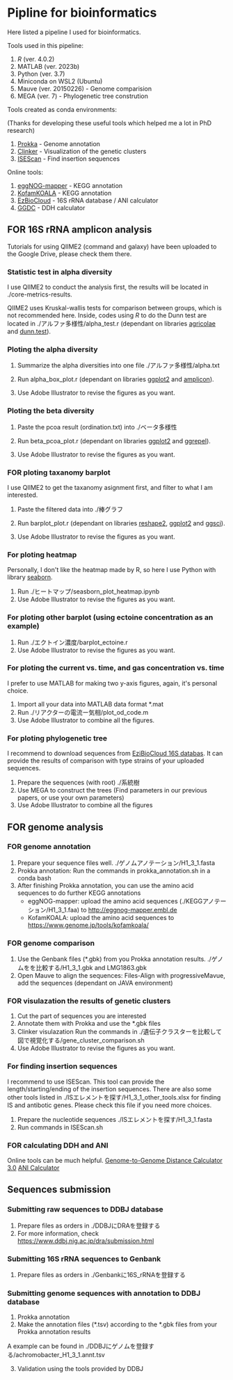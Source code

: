 # Pipline for bioinformatics
Here listed a pipeline I used for bioinformatics.

Tools used in this pipeline:
1. *R* (ver. 4.0.2)
2. MATLAB (ver. 2023b)
3. Python (ver. 3.7)
4. Miniconda on WSL2 (Ubuntu)
5. Mauve (ver. 20150226) - Genome comparision
6. MEGA (ver. 7) - Phylogenetic tree constrution

Tools created as conda environments:

(Thanks for developing these useful tools which helped me a lot in PhD research)
1. [Prokka](https://github.com/tseemann/prokka) - Genome annotation
2. [Clinker](https://github.com/gamcil/clinker) - Visualization of the genetic clusters
3. [ISEScan](https://github.com/xiezhq/ISEScan) - Find insertion sequences

Online tools:
1. [eggNOG-mapper](http://eggnog-mapper.embl.de/) - KEGG annotation
2. [KofamKOALA](https://www.genome.jp/tools/kofamkoala/) - KEGG annotation 
3. [EzBioCloud](https://www.ezbiocloud.net/) - 16S rRNA database / ANI calculator
4. [GGDC](https://ggdc.dsmz.de/ggdc.php#) - DDH calculator

## FOR 16S rRNA amplicon analysis
Tutorials for using QIIME2 (command and galaxy) have been uploaded to the Google Drive, 
please check them there.

### Statistic test in alpha diversity 
I use QIIME2 to conduct the analysis first, 
the results will be located in ./core-metrics-results.

QIIME2 uses Kruskal-wallis tests for comparison between groups, which is not recommended here.
Inside, codes using *R* to do the Dunn test are located in ./アルファ多様性/alpha_test.r (dependant on libraries [agricolae](https://github.com/myaseen208/agricolae) and [dunn.test](https://github.com/cran/dunn.test)).

### Ploting the alpha diversity
1. Summarize the alpha diversities into one file ./アルファ多様性/alpha.txt
2. Run alpha_box_plot.r (dependant on libraries [ggplot2](https://github.com/tidyverse/ggplot2) and [amplicon](https://github.com/microbiota/amplicon)).

3. Use Adobe Illustrator to revise the figures as you want.

### Ploting the beta diversity
1. Paste the pcoa result (ordination.txt) into ./ベータ多様性
2. Run beta_pcoa_plot.r (dependant on libraries [ggplot2](https://github.com/tidyverse/ggplot2) and [ggrepel](https://github.com/slowkow/ggrepel)).

4. Use Adobe Illustrator to revise the figures as you want.

### FOR ploting taxanomy barplot
I use QIIME2 to get the taxanomy asignment first, and filter to what I am interested.

1. Paste the filtered data into ./棒グラフ
2. Run barplot_plot.r (dependant on libraries [reshape2](https://github.com/cran/reshape2), [ggplot2](https://github.com/tidyverse/ggplot2) and [ggsci](https://github.com/nanxstats/ggsci)).
   
3. Use Adobe Illustrator to revise the figures as you want.

### For ploting heatmap
Personally, I don't like the heatmap made by R, so here I use Python with library [seaborn](https://github.com/mwaskom/seaborn).
1. Run ./ヒートマップ/seasborn_plot_heatmap.ipynb
2. Use Adobe Illustrator to revise the figures as you want.

### For ploting other barplot (using ectoine concentration as an example)
1. Run ./エクトイン濃度/barplot_ectoine.r
2. Use Adobe Illustrator to revise the figures as you want.

### For ploting the current vs. time, and gas concentration vs. time
I prefer to use MATLAB for making two y-axis figures, again, it's personal choice.

1. Import all your data into MATLAB data format *.mat
2. Run ./リアクターの電流ー気相/plot_od_code.m
3. Use Adobe Illustrator to combine all the figures.

### For ploting phylogenetic tree
I recommend to download sequences from [EziBioCloud 16S databas](https://www.ezbiocloud.net/).
It can provide the results of comparison with type strains of your uploaded sequences. 

1. Prepare the sequences (with root) ./系統樹
2. Use MEGA to construct the trees (Find parameters in our previous papers, or use your own parameters)
3. Use Adobe Illustrator to combine all the figures

## FOR genome analysis

### FOR genome annotation
1. Prepare your sequence files well. ./ゲノムアノテーション/H1_3_1.fasta
2. Prokka annotation: Run the commands in prokka_annotation.sh in a conda bash
3. After finishing Prokka annotation, you can use the amino acid sequences to do further KEGG annotations
   - eggNOG-mapper: upload the amino acid sequences (./KEGGアノテーション/H1_3_1.faa) to http://eggnog-mapper.embl.de
   - KofamKOALA: upload the amino acid sequences to https://www.genome.jp/tools/kofamkoala/

### FOR genome comparison
1. Use the Genbank files (*.gbk) from you Prokka annotation results. ./ゲノムをを比較する/H1_3_1.gbk and LMG1863.gbk
2. Open Mauve to align the sequences: Files-Align with progressiveMavue, add the sequences (dependant on JAVA environment)

### FOR visulazation the results of genetic clusters
1. Cut the part of sequences you are interested
2. Annotate them with Prokka and use the *.gbk files
3. Clinker visulazation
   Run the commands in ./遺伝子クラスターを比較して図で視覚化する/gene_cluster_comparison.sh
4. Use Adobe Illustrator to revise the figures as you want.

### For finding insertion sequences
I recommend to use ISEScan. This tool can provide the length/starting/ending of the insertion sequences.
There are also some other tools listed in ./ISエレメントを探す/H1_3_1_other_tools.xlsx for finding IS and antibotic genes.
Please check this file if you need more choices.

1. Prepare the nucleotide sequences ./ISエレメントを探す/H1_3_1.fasta
2. Run commands in ISEScan.sh

### FOR calculating DDH and ANI
Online tools can be much helpful. 
[Genome-to-Genome Distance Calculator 3.0](https://ggdc.dsmz.de/ggdc.php#)
[ANI Calculator](https://www.ezbiocloud.net/tools/ani)

## Sequences submission

### Submitting raw sequences to DDBJ database
1. Prepare files as orders in ./DDBJにDRAを登録する
2. For more information, check https://www.ddbj.nig.ac.jp/dra/submission.html

### Submitting 16S rRNA sequences to Genbank
1. Prepare files as orders in ./Genbankに16S_rRNAを登録する

### Submitting genome sequences with annotation to DDBJ database
1. Prokka annotation
2. Make the annotation files (*.tsv) according to the *.gbk files from your Prokka annotation results

  A example can be found in ./DDBJにゲノムを登録する/achromobacter_H1_3_1.annt.tsv

3. Validation using the tools provided by DDBJ







